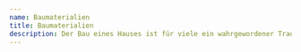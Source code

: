 ```yaml
---
name: Baumaterialien
title: Baumaterialien
description: Der Bau eines Hauses ist für viele ein wahrgewordener Traum. Es ist auch ein schwieriger Prozess, bei dem viele schwierige Entscheidungen getroffen werden müssen - einige davon betreffen den Renovierungs- und Veredelungsprozess. Dank dessen können Sie ein schlüsselfertiges, bezugsfertiges Haus errichten. Wie baut man ein Haus, das funktional ist, alle Sicherheitsanforderungen erfüllt und gleichzeitig kein Vermögen kostet? Das ist eine Frage, die sich fast jeder Mensch stellt, der ein Haus bauen will. Es gibt kein Rezept für ein perfektes Haus - aber man kann damit beginnen, gute Baumaterialien auszuwählen.
---
```

